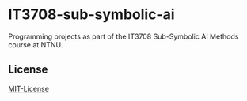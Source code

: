 # IT3708-sub-symbolic-ai
Programming projects as part of the IT3708 Sub-Symbolic AI Methods course at NTNU.

## License
[MIT-License](./LICENSE)
